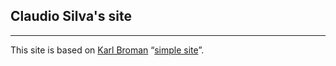 ## Claudio Silva's site

---

This site is based on [Karl Broman](https://github.com/kbroman) 
&ldquo;[simple site](https://github.com/kbroman/simple_site)&rdquo;.